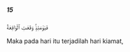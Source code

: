 ##### 15

<span class="ayah">فَيَوْمَئِذٍۢ وَقَعَتِ ٱلْوَاقِعَةُ</span>

<span class="ayah_translation">Maka pada hari itu terjadilah hari kiamat,</span>
